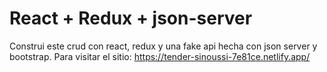 # React + Redux + json-server
Construi este crud con react, redux y una fake api hecha con json server y bootstrap.
Para visitar el sitio: https://tender-sinoussi-7e81ce.netlify.app/

